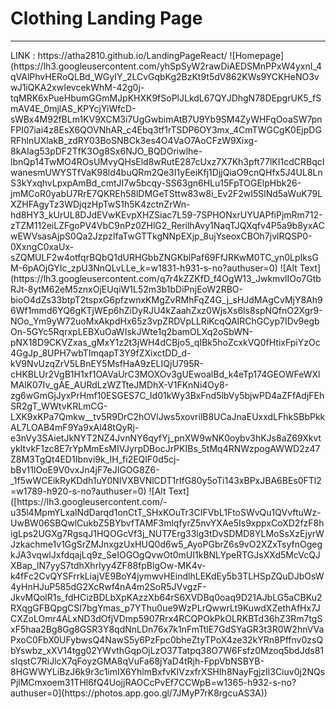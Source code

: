 <h1>Clothing Landing Page </h1> <hr>
LINK : https://atha2810.github.io/LandingPageReact/
![Homepage](https://lh3.googleusercontent.com/yhSpSyW2rawDiAEDSMnPPxW4yxnI_4qVAlPhvHERoQLBd_WGyIY_2LCvGqbKg2BzKt9t5dV862KWs9YCKHeNO3vwJ1iQKA2xwIevcekWhM-42g0j-tqMRK6xPueHbumGGmMJpKHXK9fSoPlJLkdL67QYJDhgN78DEpgrUK5_fSmAV4E_0mjlAS_KPYcjYiWfcD-sWBx4M92fBLm1KV9XCM3i7UgGwbimAtB7U9Yb9SM4ZyWHFqOoaSW7pnFPI07iai4z8EsX6QOVNhAR_c4Ebq3tf1rTSDP6OY3mx_4CmTWGCgK0EjpDGRFhlnUXlakB_zdRY03BoSNBCk3es4O4VaO7AoCFzW9Xixg-8kAIag53pDF2TfK3Og8Sx6NJO_BQDOriwlhe-lbnQp14TwMO4ROsUMvyQHsEld8wRutE287cUxz7X7Kh3pft77lKI1cdCRBqcIwanesmUWYSTfVaK98ld4buQRm2Qe3I1yEeiKfj1DjjQiaO9cnQHfx5J4UL8LnS3kYxqhvLpxpAmBd_cmtJI7w5bcqy-SS63gn6HLu15FpTOGElpHbk26-jmMCoR0yabU7RrE7QKREh58lDMGeTSttw83w8i_Ev2F2wI5SlNd5aWuK79LXZHFAgyTz3WDjqzHpTwS1h5K4zctnZrWn-hd8HY3_kUrUL8DJdEVwKEvpXHZSiac7L59-7SPHONxrUYUAPfiPjmRm712-zTZM112eiLZFgoPV4VbC9nPz0ZHlG2_RerilhAvy1NaqTJQXqfv4P5a9b8yxACwEWVsasAjpS0Qa2JzpzIfaTwGTTkgNNpEXjp_8ujYseoxCBOh7jvlRQSP0-0XxngC0xaUx-sZQMULF2w4otfqrBQbQ1dURHGbbZNGKblPaf69FfJRKwM0TC_yn0LpIksGM-6pAOjGYIc_zpU3NnQLvLLe_k=w1831-h931-s-no?authuser=0)
![Alt Text](https://lh3.googleusercontent.com/q7r4kZZKfD_f4OgW13_JwkmvlIOo7GtbRJt-8ytM62eM5znxOjEUqiW1L52m3b1bDiPnjEoW2RBO-bioO4dZs33btpT2tspxG6pfzwnxKMgZvRMhFqZ4G_j_sHJdMAgCvMjY8Ah96Wf1mmd6YQ6gKTjWEp6hZiDyRJU4kZaahZxz0WjsXs6ls8spNQfnO2Xgr9-NOo_Ym9yW72uoMxAkpdHx65z3vpZRDVpLLRiKcqQAIRChGCyp7IDv9egbOn-5GYc5RqrxpLEBXuOaWIskJWte1q2bamOLXq2oSbWN-pNX18D9CKVZxas_gMxY1z2t3jWH4dCBjo5_qIBk5hoZcxkVQ0fHtixFpiYzOc4GgJp_8UPH7wbTImqapT3Y9fZXixctDD_d-kV9NvUzqZrV5LBnEY5MsfHaA9zELIQjU795R-cHKBLUr2VgB1H1xf1OAVaUrC3MOXOv3gUEwoalBd_k4eTp174GEOWFeWXlMAlK07Iv_gAE_AURdLzWZTteJMDhX-V1FKnNi4Oy8-zg6wGmGjJyxPrHmf10ESGES7C_Id01kWy3BxFnd5lbVy5bjwPD4aZFfAdjFEhSR2gT_WWtvKRLmCG-LXK9xKPa7Qmkw__tv5R9DrC2hOVlJws5xovrilB8UCaJnaEUxxdLFhkSBbPkkAL7LOAB4mF9Ya9xAl48tQyRj-e3nVy3SAietJkNYT2NZ4JvnNY6qyfYj_pnXW9wNK0oybv3hKJs8aZ69XkvtykItvkF1zc8E7rYpMmEsMIVJyrpDBocJrPKIBs_5tMq4RNWzpogAWWD2z47Z8M3TgQt4ED1Ibnvi9k_IH_fi2EQIF0d5cj-bBv11lOoE9V0vxJn4jF7eJIGOG8Z6-_1f5wWCEikRyKDdh1uY0NIVXBVNlCDT1rIfG80y5oTi143xBPxJBA6BEs0FTl2=w1789-h920-s-no?authuser=0)
![Alt Text]([https://lh3.googleusercontent.com/-u35l4MpmYLxalNdDarqd1onCtT_SHxKOuTr3CIFVbL1FtoSWvQu1QVvftuWz-UwBW06SBQwlCukbZ5BYbvfTAMF3mlqfyrZ5nvYXAe5Is9xppxCoXD2fzF8higLps2UGXg7RgsqJ1HQOGcVf3j_NUT7Erg33lg3tDvSDMD8YLMoSsXzEjyrWJzkachme1v1GgSrZMJnxgzUxHUQ0d6w5_AyoPGbrZ6s9vO2XZxTsyfnOgegkJA3vqwlJxfdqajLq9z_SeIOGOgQvwOt0mUI1kBNLYpeRTGJsXXd5McVcQJXBap_lN7yyS7tdhXhrIyy4ZF88fpBlgOw-MK4v-k4fFc2CvQYSFrrkLiajVE9BoY4jymwvHEindlhLEKdEy5b3TLHSpZQuDJbOsW4yHnHJuP585dG2XcRwf4nA4m2SoR5JVvgzF-JkvMQolR1s_fdHCizBDLbXpKAzzXb64rS6XVDBq0oaq9D21AJbLG5aCBKu2RXqgGFBQpgCSI7bgYmas_p7YThu0ue9WzPLrQwwrLt9KuwdXZethAfHx7JCXZoLOmr4ALxND3dOfjVDmp5907Rrx4RCQPOkPkOLRKBTd36hZ3Rm7tgSxF5haa2Bg8Gg8GSR3Y8qdNnLDn76x7k1nFmTtlE7GdSYaGR3t3R0W2hnVVaPxoC0FbX0UFybwsQ4NawS5y6PzFpc0bheZtyTPoX4ze32kYRn8Pffnv0zsQbYswbz_xXV14tgg02YWvthGqpOjLzO37Tatpq38O7W6Fsfz0Mzoq5bdJds81sIqstC7RiJlcX7qFoyzGMA8qVuFa68jYaD4tRjh-FppVbNSBYB-8HGWWYLiBzJ6k9r3c1imIX6YhlmBxfvKIVzxfrXSHIh8NayFgjzIl3Ciuv0j2NQsPjlMCmxoem31THl6fQ4UojjRAOCcPvEf7CCWpB=w1365-h932-s-no?authuser=0](https://photos.app.goo.gl/7JMyP7rK8rgcuAS3A))



